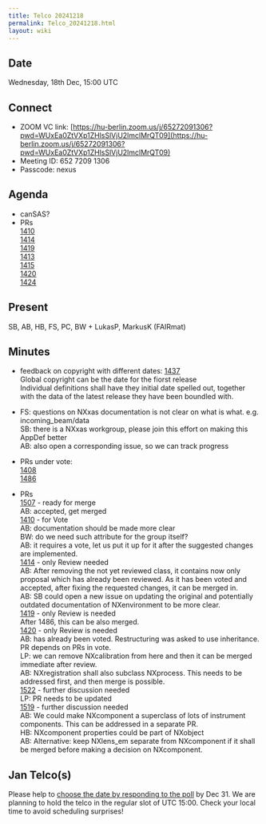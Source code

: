 ```yaml
---
title: Telco 20241218
permalink: Telco_20241218.html
layout: wiki
---
```


Date
----

Wednesday, 18th Dec, 15:00 UTC


Connect
-------
* ZOOM VC link: [https://hu-berlin.zoom.us/j/65272091306?pwd=WUxEa0ZtVXp1ZHlsSlVjU2lmclMrQT09](https://hu-berlin.zoom.us/j/65272091306?pwd=WUxEa0ZtVXp1ZHlsSlVjU2lmclMrQT09)
* Meeting ID: 652 7209 1306
* Passcode: nexus

Agenda
------
* canSAS?
* PRs  
[1410](https://github.com/nexusformat/definitions/pull/1410)  
[1414](https://github.com/nexusformat/definitions/pull/1414)  
[1419](https://github.com/nexusformat/definitions/pull/1419)  
[1413](https://github.com/nexusformat/definitions/pull/1413)  
[1415](https://github.com/nexusformat/definitions/pull/1415)  
[1420](https://github.com/nexusformat/definitions/pull/1420)  
[1424](https://github.com/nexusformat/definitions/pull/1424)  

Present
-------
SB, AB, HB, FS, PC, BW + LukasP, MarkusK (FAIRmat)

Minutes
-------
* feedback on copyright with different dates: [1437](https://github.com/nexusformat/definitions/issues/1437)   
  Global copyright can be the date for the fiorst release  
  Individual definitions shall have they initial date spelled out, together with the data of the latest release they have been boundled with.  
 
 * FS: questions on NXxas
   documentation is not clear on what is what. e.g. incoming_beam/data  
   SB: there is a NXxas workgroup, please join this effort on making this AppDef better  
   AB: also open  a corresponding issue, so we can track progress  

* PRs under vote:  
[1408](https://github.com/nexusformat/definitions/pull/1408)   
[1486](https://github.com/nexusformat/definitions/pull/1486)   

* PRs  
[1507](https://github.com/nexusformat/definitions/pull/1507)  - ready for merge  
  AB: accepted, get merged  
[1410](https://github.com/nexusformat/definitions/pull/1410)  - for Vote  
  AB: documentation should be made more clear  
  BW: do we need such attribute for the group itself?  
  AB: it requires a vote, let us put it up for it after the suggested changes are implemented.    
[1414](https://github.com/nexusformat/definitions/pull/1414)  - only Review needed  
  AB: After removing the not yet reviewed class, it contains now only proposal which has already been reviewed. 
  As it has been voted and accepted, after fixing the requested changes, it can be merged in.   
  AB: SB could open a new issue on updating the original and potentially outdated documentation of NXenvironment to be more clear.  
[1419](https://github.com/nexusformat/definitions/pull/1419)  - only Review is needed  
  After 1486, this can be also merged.  
[1420](https://github.com/nexusformat/definitions/pull/1420)  - only Review is needed  
  AB: has already been voted. Restructuring was asked to use inheritance. PR depends on PRs in vote.  
  LP: we can remove NXcalibration from here and then it can be merged immediate after review.  
  AB: NXregistration shall also subclass NXprocess. This needs to be addressed first, and then merge is possible.  
[1522](https://github.com/nexusformat/definitions/pull/1522)  - further discussion needed  
  LP: PR needs to be updated  
[1519](https://github.com/nexusformat/definitions/pull/1519)  - further discussion needed  
  AB: We could make NXcomponent a superclass of lots of instrument components. This can be addressed in a separate PR.  
  HB: NXcomponent properties could be part of NXobject  
  AB: Alternative: keep NXlens_em separate from NXcomponent if it shall be merged before making a decision on NXcomponent.  


Jan Telco(s)
--------------

Please help to [choose the date by responding to the poll](https://doodle.com/meeting/participate/id/bq62ky0d) by Dec 31. We are planning to hold the telco in the regular slot of UTC 15:00. Check your local time to avoid scheduling surprises!
